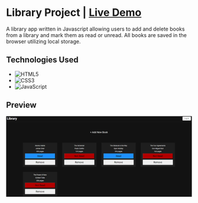 # Library Project | [Live Demo](https://agracanin.github.io/library/)
A library app written in Javascript allowing users to add and delete books from a library and mark them as read or unread. All books are saved in the browser utilizing local storage.

## Technologies Used
- ![HTML5](https://img.shields.io/badge/html5-%23E34F26.svg?style=for-the-badge&logo=html5&logoColor=white)   
- ![CSS3](https://img.shields.io/badge/css3-%231572B6.svg?style=for-the-badge&logo=css3&logoColor=white)   
- ![JavaScript](https://img.shields.io/badge/javascript-%23323330.svg?style=for-the-badge&logo=javascript&logoColor=%23F7DF1E)

## Preview
![preview](/images/preview.png)